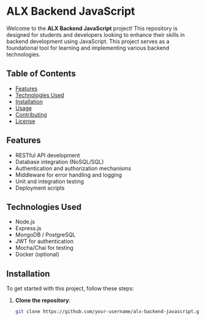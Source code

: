 # ALX Backend JavaScript

Welcome to the **ALX Backend JavaScript** project! This repository is designed for students and developers looking to enhance their skills in backend development using JavaScript. This project serves as a foundational tool for learning and implementing various backend technologies.

## Table of Contents

- [Features](#features)
- [Technologies Used](#technologies-used)
- [Installation](#installation)
- [Usage](#usage)
- [Contributing](#contributing)
- [License](#license)

## Features

- RESTful API development
- Database integration (NoSQL/SQL)
- Authentication and authorization mechanisms
- Middleware for error handling and logging
- Unit and integration testing
- Deployment scripts

## Technologies Used

- Node.js
- Express.js
- MongoDB / PostgreSQL
- JWT for authentication
- Mocha/Chai for testing
- Docker (optional)

## Installation

To get started with this project, follow these steps:

1. **Clone the repository**:
   ```bash
   git clone https://github.com/your-username/alx-backend-javascript.git
```
